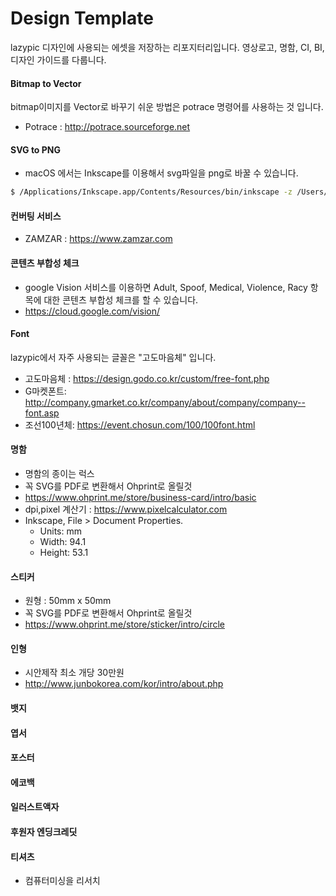 # Design Template
lazypic 디자인에 사용되는 에셋을 저장하는 리포지터리입니다.
영상로고, 명함, CI, BI, 디자인 가이드를 다룹니다.

#### Bitmap to Vector
bitmap이미지를 Vector로 바꾸기 쉬운 방법은 potrace 명령어를 사용하는 것 입니다.

- Potrace : http://potrace.sourceforge.net

#### SVG to PNG
- macOS 에서는 Inkscape를 이용해서 svg파일을 png로 바꿀 수 있습니다.

```bash
$ /Applications/Inkscape.app/Contents/Resources/bin/inkscape -z /Users/woong/design-template/logo_1080p.svg -e /Users/woong/design-template/logo_1080p.png
```

#### 컨버팅 서비스
- ZAMZAR : https://www.zamzar.com

#### 콘텐츠 부합성 체크
- google Vision 서비스를 이용하면 Adult, Spoof, Medical, Violence, Racy 항목에 대한 콘텐츠 부합성 체크를 할 수 있습니다.
- https://cloud.google.com/vision/

#### Font
lazypic에서 자주 사용되는 글꼴은 "고도마음체" 입니다.

- 고도마음체 : https://design.godo.co.kr/custom/free-font.php
- G마켓폰트: http://company.gmarket.co.kr/company/about/company/company--font.asp
- 조선100년체: https://event.chosun.com/100/100font.html

#### 명함
- 명함의 종이는 럭스
- 꼭 SVG를 PDF로 변환해서 Ohprint로 올릴것
- https://www.ohprint.me/store/business-card/intro/basic
- dpi,pixel 계산기 : https://www.pixelcalculator.com
- Inkscape, File > Document Properties.
    - Units: mm
    - Width: 94.1
    - Height: 53.1

#### 스티커
- 원형 : 50mm x 50mm
- 꼭 SVG를 PDF로 변환해서 Ohprint로 올릴것
- https://www.ohprint.me/store/sticker/intro/circle

#### 인형
- 시안제작 최소 개당 30만원
- http://www.junbokorea.com/kor/intro/about.php

#### 뱃지

#### 엽서

#### 포스터

#### 에코백

#### 일러스트액자

#### 후원자 엔딩크레딧

#### 티셔츠
- 컴퓨터미싱을 리서치

